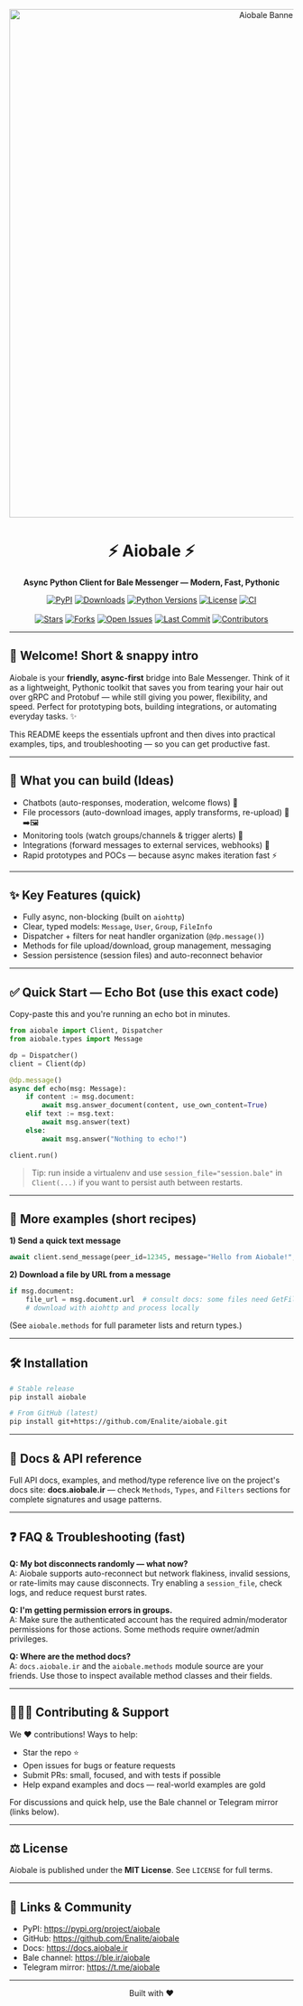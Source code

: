 <p align="center">
  <img src="https://i.postimg.cc/Ssg1Tfhr/banner.png" alt="Aiobale Banner" width="900">
</p>

<h1 align="center">⚡ Aiobale ⚡</h1>
<p align="center"><strong>Async Python Client for Bale Messenger — Modern, Fast, Pythonic</strong></p>

<p align="center">
  <!-- Core badges: PyPI, Downloads, Python versions, License, CI -->
  <a href="https://pypi.org/project/aiobale"><img src="https://img.shields.io/pypi/v/aiobale?logo=pypi&color=brightgreen" alt="PyPI"></a>
  <a href="https://pepy.tech/project/aiobale"><img src="https://static.pepy.tech/badge/aiobale" alt="Downloads"></a>
  <a href="https://pypi.org/project/aiobale"><img src="https://img.shields.io/pypi/pyversions/aiobale?logo=python" alt="Python Versions"></a>
  <a href="https://github.com/Enalite/aiobale/blob/main/LICENSE"><img src="https://img.shields.io/github/license/Enalite/aiobale?color=yellowgreen" alt="License"></a>
  <a href="https://github.com/Enalite/aiobale/actions"><img src="https://img.shields.io/github/actions/workflow/status/Enalite/aiobale/ci.yml?branch=main&label=CI&logo=github" alt="CI"></a>
  <br><br>
  <!-- GitHub stats badges: Stars, Forks, Issues, Last Commit, Contributors -->
  <a href="https://github.com/Enalite/aiobale/stargazers"><img src="https://img.shields.io/github/stars/Enalite/aiobale?style=social&label=Stars" alt="Stars"></a>
  <a href="https://github.com/Enalite/aiobale/network/members"><img src="https://img.shields.io/github/forks/Enalite/aiobale?style=social&label=Forks" alt="Forks"></a>
  <a href="https://github.com/Enalite/aiobale/issues"><img src="https://img.shields.io/github/issues/Enalite/aiobale" alt="Open Issues"></a>
  <a href="https://github.com/Enalite/aiobale/commits"><img src="https://img.shields.io/github/last-commit/Enalite/aiobale" alt="Last Commit"></a>
  <a href="https://github.com/Enalite/aiobale/graphs/contributors"><img src="https://img.shields.io/github/contributors/Enalite/aiobale" alt="Contributors"></a>
</p>

---

## 🎉 Welcome! Short & snappy intro

Aiobale is your **friendly, async-first** bridge into Bale Messenger. Think of it as a lightweight, Pythonic toolkit that saves you from tearing your hair out over gRPC and Protobuf — while still giving you power, flexibility, and speed. Perfect for prototyping bots, building integrations, or automating everyday tasks. ✨

This README keeps the essentials upfront and then dives into practical examples, tips, and troubleshooting — so you can get productive fast.

---

## 🚀 What you can build (Ideas)

- Chatbots (auto-responses, moderation, welcome flows) 🤖  
- File processors (auto-download images, apply transforms, re-upload) 📁➡️🖼️  
- Monitoring tools (watch groups/channels & trigger alerts) 🔔  
- Integrations (forward messages to external services, webhooks) 🔗  
- Rapid prototypes and POCs — because async makes iteration fast ⚡

---

## ✨ Key Features (quick)

- Fully async, non-blocking (built on `aiohttp`)  
- Clear, typed models: `Message`, `User`, `Group`, `FileInfo`  
- Dispatcher + filters for neat handler organization (`@dp.message()`)  
- Methods for file upload/download, group management, messaging  
- Session persistence (session files) and auto-reconnect behavior

---

## ✅ Quick Start — Echo Bot (use this exact code)

Copy-paste this and you're running an echo bot in minutes.

```python
from aiobale import Client, Dispatcher
from aiobale.types import Message

dp = Dispatcher()
client = Client(dp)

@dp.message()
async def echo(msg: Message):
    if content := msg.document:
        await msg.answer_document(content, use_own_content=True)
    elif text := msg.text:
        await msg.answer(text)
    else:
        await msg.answer("Nothing to echo!")

client.run()
```

> Tip: run inside a virtualenv and use `session_file="session.bale"` in `Client(...)` if you want to persist auth between restarts.

---

## 🧪 More examples (short recipes)

**1) Send a quick text message**

```python
await client.send_message(peer_id=12345, message="Hello from Aiobale!", chat_type=1)
```

**2) Download a file by URL from a message**

```python
if msg.document:
    file_url = msg.document.url  # consult docs: some files need GetFileUrl method
    # download with aiohttp and process locally
```


(See `aiobale.methods` for full parameter lists and return types.)

---

## 🛠 Installation

```bash
# Stable release
pip install aiobale

# From GitHub (latest)
pip install git+https://github.com/Enalite/aiobale.git
```

---

## 🧭 Docs & API reference

Full API docs, examples, and method/type reference live on the project's docs site: **docs.aiobale.ir** — check `Methods`, `Types`, and `Filters` sections for complete signatures and usage patterns.

---

## ❓ FAQ & Troubleshooting (fast)

**Q: My bot disconnects randomly — what now?**  
A: Aiobale supports auto-reconnect but network flakiness, invalid sessions, or rate-limits may cause disconnects. Try enabling a `session_file`, check logs, and reduce request burst rates.

**Q: I'm getting permission errors in groups.**  
A: Make sure the authenticated account has the required admin/moderator permissions for those actions. Some methods require owner/admin privileges.

**Q: Where are the method docs?**  
A: `docs.aiobale.ir` and the `aiobale.methods` module source are your friends. Use those to inspect available method classes and their fields.

---

## 🧑‍🤝‍🧑 Contributing & Support

We ❤️ contributions! Ways to help:

- Star the repo ⭐  
- Open issues for bugs or feature requests  
- Submit PRs: small, focused, and with tests if possible  
- Help expand examples and docs — real-world examples are gold

For discussions and quick help, use the Bale channel or Telegram mirror (links below).

---

## ⚖️ License

Aiobale is published under the **MIT License**. See `LICENSE` for full terms.

---

## 🔗 Links & Community

- PyPI: https://pypi.org/project/aiobale  
- GitHub: https://github.com/Enalite/aiobale  
- Docs: https://docs.aiobale.ir  
- Bale channel: https://ble.ir/aiobale  
- Telegram mirror: https://t.me/aiobale

---

<p align="center">
  Built with ❤️
</p>
